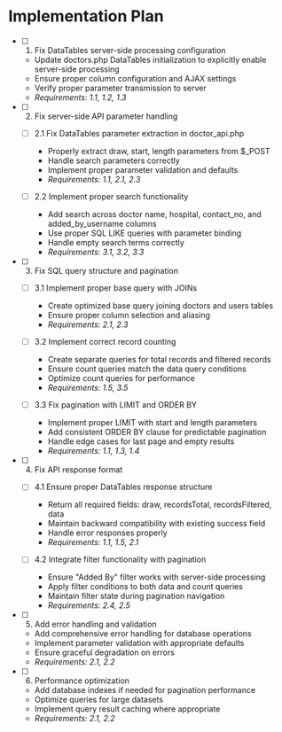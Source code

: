 # Implementation Plan

- [ ] 1. Fix DataTables server-side processing configuration
  - Update doctors.php DataTables initialization to explicitly enable server-side processing
  - Ensure proper column configuration and AJAX settings
  - Verify proper parameter transmission to server
  - _Requirements: 1.1, 1.2, 1.3_

- [ ] 2. Fix server-side API parameter handling
  - [ ] 2.1 Fix DataTables parameter extraction in doctor_api.php
    - Properly extract draw, start, length parameters from $_POST
    - Handle search parameters correctly
    - Implement proper parameter validation and defaults
    - _Requirements: 1.1, 2.1, 2.3_
  
  - [ ] 2.2 Implement proper search functionality
    - Add search across doctor name, hospital, contact_no, and added_by_username columns
    - Use proper SQL LIKE queries with parameter binding
    - Handle empty search terms correctly
    - _Requirements: 3.1, 3.2, 3.3_

- [ ] 3. Fix SQL query structure and pagination
  - [ ] 3.1 Implement proper base query with JOINs
    - Create optimized base query joining doctors and users tables
    - Ensure proper column selection and aliasing
    - _Requirements: 2.1, 2.3_
  
  - [ ] 3.2 Implement correct record counting
    - Create separate queries for total records and filtered records
    - Ensure count queries match the data query conditions
    - Optimize count queries for performance
    - _Requirements: 1.5, 3.5_
  
  - [ ] 3.3 Fix pagination with LIMIT and ORDER BY
    - Implement proper LIMIT with start and length parameters
    - Add consistent ORDER BY clause for predictable pagination
    - Handle edge cases for last page and empty results
    - _Requirements: 1.1, 1.3, 1.4_

- [ ] 4. Fix API response format
  - [ ] 4.1 Ensure proper DataTables response structure
    - Return all required fields: draw, recordsTotal, recordsFiltered, data
    - Maintain backward compatibility with existing success field
    - Handle error responses properly
    - _Requirements: 1.1, 1.5, 2.1_
  
  - [ ] 4.2 Integrate filter functionality with pagination
    - Ensure "Added By" filter works with server-side processing
    - Apply filter conditions to both data and count queries
    - Maintain filter state during pagination navigation
    - _Requirements: 2.4, 2.5_

- [ ] 5. Add error handling and validation
  - Add comprehensive error handling for database operations
  - Implement parameter validation with appropriate defaults
  - Ensure graceful degradation on errors
  - _Requirements: 2.1, 2.2_

- [ ] 6. Performance optimization
  - Add database indexes if needed for pagination performance
  - Optimize queries for large datasets
  - Implement query result caching where appropriate
  - _Requirements: 2.1, 2.2_